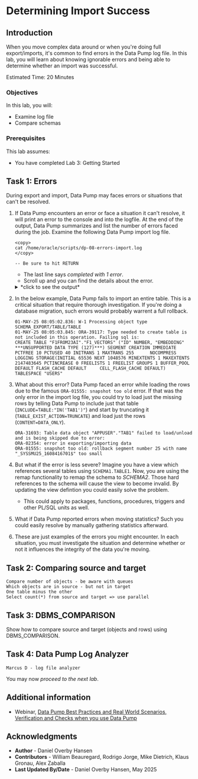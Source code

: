 # Determining Import Success

## Introduction

When you move complex data around or when you're doing full export/imports, it's common to find errors in the Data Pump log file. In this lab, you will learn about knowing ignorable errors and being able to determine whether an import was successful. 

Estimated Time: 20 Minutes

### Objectives

In this lab, you will:

* Examine log file
* Compare schemas

### Prerequisites

This lab assumes:

- You have completed Lab 3: Getting Started

## Task 1: Errors

During export and import, Data Pump may faces errors or situations that can't be resolved.

1. If Data Pump encounters an error or face a situation it can't resolve, it will print an error to the console and into the logfile. At the end of the output, Data Pump summarizes and list the number of errors faced during the job. Examine the following Data Pump import log file.

    ```
    <copy>
    cat /home/oracle/scripts/dp-08-errors-import.log
    </copy>

    -- Be sure to hit RETURN
    ```

    * The last line says *completed with 1 error*.
    * Scroll up and you can find the details about the error.

    <details>
    <summary>*click to see the output*</summary>
    ``` text
    ;;;
    Import: Release 19.0.0.0.0 - Production on Thu May 1 08:04:59 2025
    Version 19.27.0.0.0
    
    Copyright (c) 1982, 2019, Oracle and/or its affiliates.  All rights reserved.
    ;;;
    Connected to: Oracle Database 19c Enterprise Edition Release 19.0.0.0.0 - Production
    01-MAY-25 08:05:01.272: ;;; **************************************************************************
    01-MAY-25 08:05:01.274: ;;; Parfile values:
    01-MAY-25 08:05:01.275: ;;;  parfile:  remap_schema=F1:F1FROM23AI
    01-MAY-25 08:05:01.277: ;;;  parfile:  logtime=all
    01-MAY-25 08:05:01.279: ;;;  parfile:  metrics=Y
    01-MAY-25 08:05:01.281: ;;;  parfile:  dumpfile=dp-10-downgrade-%L.dmp
    01-MAY-25 08:05:01.283: ;;;  parfile:  logfile=dp-10-downgrade-import.log
    01-MAY-25 08:05:01.285: ;;;  parfile:  directory=dpdir
    01-MAY-25 08:05:01.286: ;;; **************************************************************************
    01-MAY-25 08:05:01.738: W-1 Startup took 0 seconds
    01-MAY-25 08:05:02.441: W-1 Master table "DPUSER"."SYS_IMPORT_FULL_01" successfully loaded/unloaded
    01-MAY-25 08:05:02.566: Starting "DPUSER"."SYS_IMPORT_FULL_01":  dpuser/******** parfile=/home/oracle/scripts/dp-10-downgrade-import.par
    01-MAY-25 08:05:02.577: W-1 Processing object type SCHEMA_EXPORT/USER
    01-MAY-25 08:05:02.665: W-1      Completed 1 USER objects in 0 seconds
    01-MAY-25 08:05:02.665: W-1 Processing object type SCHEMA_EXPORT/SYSTEM_GRANT
    01-MAY-25 08:05:02.695: W-1      Completed 2 SYSTEM_GRANT objects in 0 seconds
    01-MAY-25 08:05:02.695: W-1 Processing object type SCHEMA_EXPORT/DEFAULT_ROLE
    01-MAY-25 08:05:02.720: W-1      Completed 1 DEFAULT_ROLE objects in 0 seconds
    01-MAY-25 08:05:02.720: W-1 Processing object type SCHEMA_EXPORT/TABLESPACE_QUOTA
    01-MAY-25 08:05:02.746: W-1      Completed 1 TABLESPACE_QUOTA objects in 0 seconds
    01-MAY-25 08:05:02.746: W-1 Processing object type SCHEMA_EXPORT/PRE_SCHEMA/PROCACT_SCHEMA
    01-MAY-25 08:05:02.836: W-1      Completed 1 PROCACT_SCHEMA objects in 0 seconds
    01-MAY-25 08:05:02.836: W-1 Processing object type SCHEMA_EXPORT/TABLE/TABLE
    01-MAY-25 08:05:03.845: ORA-39117: Type needed to create table is not included in this operation. Failing sql is:
    CREATE TABLE "F1FROM23AI"."F1_VECTORS" ("ID" NUMBER, "EMBEDDING" ***UNSUPPORTED DATA TYPE (127)***) SEGMENT CREATION IMMEDIATE PCTFREE 10 PCTUSED 40 INITRANS 1 MAXTRANS 255      NOCOMPRESS LOGGING STORAGE(INITIAL 65536 NEXT 1048576 MINEXTENTS 1 MAXEXTENTS 2147483645 PCTINCREASE 0 FREELISTS 1 FREELIST GROUPS 1 BUFFER_POOL DEFAULT FLASH_CACHE DEFAULT     CELL_FLASH_CACHE DEFAULT) TABLESPACE "USERS"
    01-MAY-25 08:05:03.854: W-1      Completed 15 TABLE objects in 1 seconds
    01-MAY-25 08:05:03.860: W-1 Processing object type SCHEMA_EXPORT/TABLE/TABLE_DATA
    01-MAY-25 08:05:03.919: W-1 . . imported "F1FROM23AI"."F1_CIRCUITS"                  17.81 KB      77 rows in 0 seconds using direct_path
    01-MAY-25 08:05:03.942: W-1 . . imported "F1FROM23AI"."F1_CONSTRUCTORRESULTS"        225.5 KB   12465 rows in 0 seconds using direct_path
    01-MAY-25 08:05:03.959: W-1 . . imported "F1FROM23AI"."F1_CONSTRUCTORS"              23.18 KB     212 rows in 0 seconds using direct_path
    01-MAY-25 08:05:03.980: W-1 . . imported "F1FROM23AI"."F1_CONSTRUCTORSTANDINGS"      344.4 KB   13231 rows in 0 seconds using direct_path
    01-MAY-25 08:05:03.998: W-1 . . imported "F1FROM23AI"."F1_DRIVERS"                   88.25 KB     859 rows in 0 seconds using direct_path
    01-MAY-25 08:05:04.024: W-1 . . imported "F1FROM23AI"."F1_DRIVERSTANDINGS"           916.5 KB   34511 rows in 1 seconds using direct_path
    01-MAY-25 08:05:04.173: W-1 . . imported "F1FROM23AI"."F1_LAPTIMES"                  16.98 MB  571047 rows in 0 seconds using direct_path
    01-MAY-25 08:05:04.200: W-1 . . imported "F1FROM23AI"."F1_PITSTOPS"                  417.1 KB   10793 rows in 0 seconds using direct_path
    01-MAY-25 08:05:04.221: W-1 . . imported "F1FROM23AI"."F1_QUALIFYING"                419.4 KB   10174 rows in 0 seconds using direct_path
    01-MAY-25 08:05:04.242: W-1 . . imported "F1FROM23AI"."F1_RACES"                     132.1 KB    1125 rows in 0 seconds using direct_path
    01-MAY-25 08:05:04.272: W-1 . . imported "F1FROM23AI"."F1_RESULTS"                   1.430 MB   26439 rows in 0 seconds using direct_path
    01-MAY-25 08:05:04.289: W-1 . . imported "F1FROM23AI"."F1_SEASONS"                   10.12 KB      75 rows in 0 seconds using direct_path
    01-MAY-25 08:05:04.307: W-1 . . imported "F1FROM23AI"."F1_SPRINTRESULTS"             30.53 KB     280 rows in 0 seconds using direct_path
    01-MAY-25 08:05:04.322: W-1 . . imported "F1FROM23AI"."F1_STATUS"                    7.921 KB     139 rows in 0 seconds using direct_path
    01-MAY-25 08:05:04.333: W-1 Processing object type SCHEMA_EXPORT/TABLE/CONSTRAINT/CONSTRAINT
    01-MAY-25 08:05:05.713: W-1      Completed 22 CONSTRAINT objects in 1 seconds
    01-MAY-25 08:05:05.721: W-1      Completed 14 SCHEMA_EXPORT/TABLE/TABLE_DATA objects in 1 seconds
    01-MAY-25 08:05:05.729: Job "DPUSER"."SYS_IMPORT_FULL_01" completed with 1 error(s) at Thu May 1 08:05:05 2025 elapsed 0 00:00:05    
    ```
    </details> 

2. In the below example, Data Pump fails to import an entire table. This is a critical situation that require thorough investigation. If you're doing a database migration, such errors would probably warrent a full rollback.

    ```
    01-MAY-25 08:05:02.836: W-1 Processing object type SCHEMA_EXPORT/TABLE/TABLE
    01-MAY-25 08:05:03.845: ORA-39117: Type needed to create table is not included in this operation. Failing sql is:
    CREATE TABLE "F1FROM23AI"."F1_VECTORS" ("ID" NUMBER, "EMBEDDING" ***UNSUPPORTED DATA TYPE (127)***) SEGMENT CREATION IMMEDIATE PCTFREE 10 PCTUSED 40 INITRANS 1 MAXTRANS 255      NOCOMPRESS LOGGING STORAGE(INITIAL 65536 NEXT 1048576 MINEXTENTS 1 MAXEXTENTS 2147483645 PCTINCREASE 0 FREELISTS 1 FREELIST GROUPS 1 BUFFER_POOL DEFAULT FLASH_CACHE DEFAULT     CELL_FLASH_CACHE DEFAULT) TABLESPACE "USERS"
    ```

3. What about this error? Data Pump faced an error while loading the rows due to the famous `ORA-01555: snapshot too old` error. If that was the only error in the import log file, you could try to load just the missing rows by telling Data Pump to include just that table (`INCLUDE=TABLE:"IN('TAB1')"`) and start by truncating it (`TABLE_EXIST_ACTION=TRUNCATE`) and load just the rows (`CONTENT=DATA_ONLY`). 

    ```
    ORA-31693: Table data object "APPUSER"."TAB1" failed to load/unload and is being skipped due to error:
    ORA-02354: error in exporting/importing data
    ORA-01555: snapshot too old: rollback segment number 25 with name "_SYSSMU25_1608416701$" too small
    ```

4. But what if the error is less severe? Imagine you have a view which references several tables using `SCHEMA1.TABLE1`. Now, you are using the remap functionality to remap the schema to *SCHEMA2*. Those hard references to the schema will cause the view to become invalid. By updating the view defintion you could easily solve the problem. 
    * This could apply to packages, functions, procedures, triggers and other PL/SQL units as well. 

5. What if Data Pump reported errors when moving statistics? Such you could easily resolve by manually gathering statistics afterward.

6. These are just examples of the errors you might encounter. In each situation, you must investigate the situation and determine whether or not it influences the integrity of the data you're moving.


## Task 2: Comparing source and target
    Compare number of objects - be aware with queues
    Which objects are in source - but not in target
    One table minus the other
    Select count(*) from source and target => use parallel
 
## Task 3: DBMS_COMPARISON
   Show how to compare source and target (objects and rows) using DBMS_COMPARISON.
   

## Task 4: Data Pump Log Analyzer
    Marcus D - log file analyzer

You may now *proceed to the next lab*.

## Additional information

* Webinar, [Data Pump Best Practices and Real World Scenarios, Verification and Checks when you use Data Pump](https://www.youtube.com/watch?v=960ToLE-ZE8&t=4857s)

## Acknowledgments

* **Author** - Daniel Overby Hansen
* **Contributors** - William Beauregard, Rodrigo Jorge, Mike Dietrich, Klaus Gronau, Alex Zaballa
* **Last Updated By/Date** - Daniel Overby Hansen, May 2025